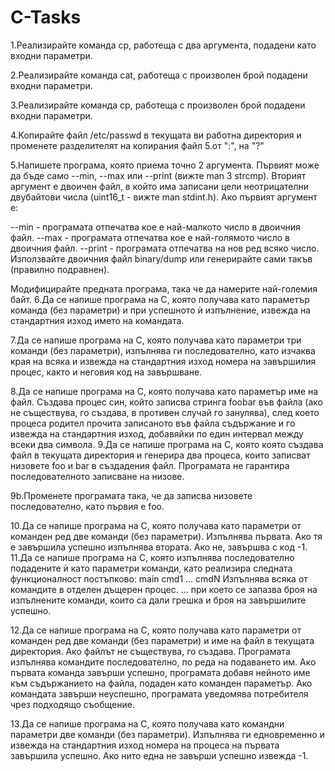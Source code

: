 # C-Tasks

1.Реализирайте команда cp, работеща с два аргумента, подадени като входни параметри.

2.Реализирайте команда cat, работеща с произволен брой подадени входни параметри.

3.Реализирайте команда cp, работеща с произволен брой подадени входни параметри.

4.Koпирайте файл /etc/passwd в текущата ви работна директория и променете разделителят на копирания файл 5.от ":", на "?"

5.Напишете програма, която приема точно 2 аргумента. Първият може да бъде само --min, --max или --print (вижте man 3 strcmp). Вторият аргумент е двоичен файл, в който има записани цели неотрицателни двубайтови числа (uint16_t - вижте man stdint.h). Ако първият аргумент е:

--min - програмата отпечатва кое е най-малкото число в двоичния файл.
--max - програмата отпечатва кое е най-голямото число в двоичния файл.
--print - програмата отпечатва на нов ред всяко число.
Използвайте двоичния файл binary/dump или генерирайте сами такъв (правилно подравнен).

Модифицирайте предната програма, така че да намерите най-големия байт.
6.Да се напише програма на С, която получава като параметър команда (без параметри) и при успешното ѝ изпълнение, извежда на стандартния изход името на командата.

7.Да се напише програма на С, която получава като параметри три команди (без параметри), изпълнява ги последователно, като изчаква края на всяка и извежда на стандартния изход номера на завършилия процес, както и неговия код на завършване.

8.Да се напише програма на С, която получава като параметър име на файл. Създава процес син, който записва стринга foobar във файла (ако не съществува, го създава, в противен случай го занулява), след което процеса родител прочита записаното във файла съдържание и го извежда на стандартния изход, добавяйки по един интервал между всеки два символа.
9.Да се напише програма на C, която която създава файл в текущата директория и генерира два процесa, които записват низовете foo и bar в създадения файл.
Програмата не гарантира последователното записване на низове.

9b.Променете програмата така, че да записва низовете последователно, като първия е foo.

10.Да се напише програма на C, която получава като параметри от команден ред две команди (без параметри). Изпълнява първата. Ако тя е завършила успешно изпълнява втората. Ако не, завършва с код -1.
11.Да се напише програма на C, която изпълнява последователно подадените ѝ като параметри команди, като реализира следната функционалност постъпково:
main cmd1 ... cmdN Изпълнява всяка от командите в отделен дъщерен процес.
... при което се запазва броя на изпълнените команди, които са дали грешка и броя на завършилите успешно.

12.Да се напише програма на C, която получава като параметри от команден ред две команди (без параметри) и име на файл в текущата директория. Ако файлът не съществува, го създава. Програмата изпълнява командите последователно, по реда на подаването им. Ако първата команда завърши успешно, програмата добавя нейното име към съдържанието на файла, подаден като команден параметър. Ако командата завърши неуспешно, програмата уведомява потребителя чрез подходящо съобщение.

13.Да се напише програма на C, която получава като командни параметри две команди (без параметри). Изпълнява ги едновременно и извежда на стандартния изход номера на процеса на първата завършила успешно. Ако нито една не завърши успешно извежда -1.
